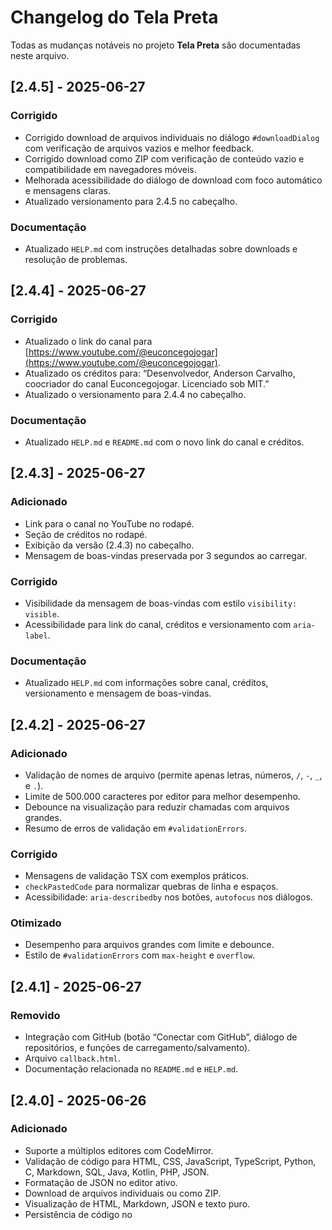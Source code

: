 # Changelog do Tela Preta

Todas as mudanças notáveis no projeto **Tela Preta** são documentadas neste arquivo.

## [2.4.5] - 2025-06-27

### Corrigido
- Corrigido download de arquivos individuais no diálogo `#downloadDialog` com verificação de arquivos vazios e melhor feedback.
- Corrigido download como ZIP com verificação de conteúdo vazio e compatibilidade em navegadores móveis.
- Melhorada acessibilidade do diálogo de download com foco automático e mensagens claras.
- Atualizado versionamento para 2.4.5 no cabeçalho.

### Documentação
- Atualizado `HELP.md` com instruções detalhadas sobre downloads e resolução de problemas.

## [2.4.4] - 2025-06-27

### Corrigido
- Atualizado o link do canal para [https://www.youtube.com/@euconcegojogar](https://www.youtube.com/@euconcegojogar).
- Atualizado os créditos para: “Desenvolvedor, Anderson Carvalho, coocriador do canal Euconcegojogar. Licenciado sob MIT.”
- Atualizado o versionamento para 2.4.4 no cabeçalho.

### Documentação
- Atualizado `HELP.md` e `README.md` com o novo link do canal e créditos.

## [2.4.3] - 2025-06-27

### Adicionado
- Link para o canal no YouTube no rodapé.
- Seção de créditos no rodapé.
- Exibição da versão (2.4.3) no cabeçalho.
- Mensagem de boas-vindas preservada por 3 segundos ao carregar.

### Corrigido
- Visibilidade da mensagem de boas-vindas com estilo `visibility: visible`.
- Acessibilidade para link do canal, créditos e versionamento com `aria-label`.

### Documentação
- Atualizado `HELP.md` com informações sobre canal, créditos, versionamento e mensagem de boas-vindas.

## [2.4.2] - 2025-06-27

### Adicionado
- Validação de nomes de arquivo (permite apenas letras, números, `/`, `-`, `_`, e `.`).
- Limite de 500.000 caracteres por editor para melhor desempenho.
- Debounce na visualização para reduzir chamadas com arquivos grandes.
- Resumo de erros de validação em `#validationErrors`.

### Corrigido
- Mensagens de validação TSX com exemplos práticos.
- `checkPastedCode` para normalizar quebras de linha e espaços.
- Acessibilidade: `aria-describedby` nos botões, `autofocus` nos diálogos.

### Otimizado
- Desempenho para arquivos grandes com limite e debounce.
- Estilo de `#validationErrors` com `max-height` e `overflow`.

## [2.4.1] - 2025-06-27

### Removido
- Integração com GitHub (botão “Conectar com GitHub”, diálogo de repositórios, e funções de carregamento/salvamento).
- Arquivo `callback.html`.
- Documentação relacionada no `README.md` e `HELP.md`.

## [2.4.0] - 2025-06-26

### Adicionado
- Suporte a múltiplos editores com CodeMirror.
- Validação de código para HTML, CSS, JavaScript, TypeScript, Python, C, Markdown, SQL, Java, Kotlin, PHP, JSON.
- Formatação de JSON no editor ativo.
- Download de arquivos individuais ou como ZIP.
- Visualização de HTML, Markdown, JSON e texto puro.
- Persistência de código no
